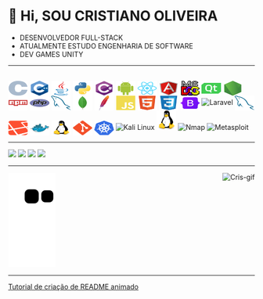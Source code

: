 # 👋 Hi, SOU CRISTIANO OLIVEIRA
- DESENVOLVEDOR FULL-STACK  
- ATUALMENTE ESTUDO ENGENHARIA DE SOFTWARE  
- DEV GAMES UNITY  

---

<div style="display: inline_block"><br> 
  <img align="center" alt="Cris-C" height="30" width="40" src="https://raw.githubusercontent.com/devicons/devicon/master/icons/c/c-original.svg">
  <img align="center" alt="Cris-C++" height="30" width="40" src="https://raw.githubusercontent.com/devicons/devicon/master/icons/cplusplus/cplusplus-original.svg">
  <img align="center" alt="Cris-Java" height="30" width="40" src="https://raw.githubusercontent.com/devicons/devicon/master/icons/java/java-original.svg">
  <img align="center" alt="Cris-Python" height="30" width="40" src="https://raw.githubusercontent.com/devicons/devicon/master/icons/python/python-original.svg">
  <img align="center" alt="Cris-Csharp" height="30" width="40" src="https://raw.githubusercontent.com/devicons/devicon/master/icons/csharp/csharp-original.svg">
  <img align="center" alt="Cris-Android" height="30" width="40" src="https://raw.githubusercontent.com/devicons/devicon/master/icons/android/android-original.svg">
  <img align="center" alt="Cris-React" height="30" width="40" src="https://raw.githubusercontent.com/devicons/devicon/master/icons/react/react-original.svg">
  <img align="center" alt="Cris-Angular" height="30" width="40" src="https://raw.githubusercontent.com/devicons/devicon/master/icons/angularjs/angularjs-original.svg">
  <img align="center" alt="Cris-Msdos" height="30" width="40" src="https://raw.githubusercontent.com/devicons/devicon/master/icons/msdos/msdos-original.svg">
  <img align="center" alt="Cris-Qt" height="30" width="40" src="https://raw.githubusercontent.com/devicons/devicon/master/icons/qt/qt-original.svg">
  <img align="center" alt="Cris-Nodejs" height="30" width="40" src="https://raw.githubusercontent.com/devicons/devicon/master/icons/nodejs/nodejs-original.svg">
  <img align="center" alt="Cris-Npm" height="30" width="40" src="https://raw.githubusercontent.com/devicons/devicon/master/icons/npm/npm-original-wordmark.svg">
  <img align="center" alt="Cris-Php" height="30" width="40" src="https://raw.githubusercontent.com/devicons/devicon/master/icons/php/php-original.svg">
  <img align="center" alt="Cris-Mysql" height="30" width="40" src="https://raw.githubusercontent.com/devicons/devicon/master/icons/mysql/mysql-original.svg">
  <img align="center" alt="Cris-Mongodb" height="30" width="40" src="https://raw.githubusercontent.com/devicons/devicon/master/icons/mongodb/mongodb-original.svg">
  <img align="center" alt="Cris-Apache" height="30" width="40" src="https://raw.githubusercontent.com/devicons/devicon/master/icons/apache/apache-original.svg">
  <img align="center" alt="Cris-Js" height="30" width="40" src="https://raw.githubusercontent.com/devicons/devicon/master/icons/javascript/javascript-plain.svg">
  <img align="center" alt="Cris-HTML" height="30" width="40" src="https://raw.githubusercontent.com/devicons/devicon/master/icons/html5/html5-original.svg">
  <img align="center" alt="Cris-CSS" height="30" width="40" src="https://raw.githubusercontent.com/devicons/devicon/master/icons/css3/css3-original.svg">
  <img align="center" alt="Cris-Bootstrap" height="30" width="40" src="https://raw.githubusercontent.com/devicons/devicon/master/icons/bootstrap/bootstrap-original.svg">
 <!-- Laravel -->
<img alt="Laravel" width="40" height="40" src="https://raw.githubusercontent.com/devicons/devicon/master/icons/laravel/laravel.svg" >
  <!-- MySQL -->
 <img align="center" alt="MySQL" height="30" width="40" src="https://raw.githubusercontent.com/devicons/devicon/master/icons/mysql/mysql-original.svg">
 <!-- Laravel -->
<img align="center" alt="Laravel" height="30" width="40" src="https://raw.githubusercontent.com/devicons/devicon/master/icons/laravel/laravel-plain.svg">
<!-- Docker -->
<img align="center" alt="Docker" height="30" width="40" src="https://raw.githubusercontent.com/devicons/devicon/master/icons/docker/docker-original.svg">
<!-- Linux -->
<img align="center" alt="Linux" height="30" width="40" src="https://raw.githubusercontent.com/devicons/devicon/master/icons/linux/linux-original.svg">
<!-- Git -->
<img align="center" alt="Git" height="30" width="40" src="https://raw.githubusercontent.com/devicons/devicon/master/icons/git/git-original.svg">
<!-- Kubernetes -->
<img align="center" alt="Kubernetes" height="30" width="40" src="https://raw.githubusercontent.com/devicons/devicon/master/icons/kubernetes/kubernetes-plain.svg">
<!-- Kali Linux -->
<img src="https://upload.wikimedia.org/wikipedia/commons/9/9e/Kali_Linux_Logo.svg" title="Kali Linux" alt="Kali Linux" width="40" height="40"/>
<img src="https://raw.githubusercontent.com/devicons/devicon/master/icons/linux/linux-original.svg" title="Linux" alt="Linux" width="40" height="40"/> 
<!-- Nmap -->
<img src="https://upload.wikimedia.org/wikipedia/commons/6/66/Nmap-logo.svg" title="Nmap" alt="Nmap" width="40" height="40"/>
<!-- Metasploit -->
<img src="https://upload.wikimedia.org/wikipedia/commons/9/9b/Metasploit_logo.svg" title="Metasploit" alt="Metasploit" width="40" height="40"/>
   
</div>
  
---

<div>
  <a href="https://www.youtube.com/channel/UCkNsWkas2pwDltaer_USZZA/featured" target="_blank"><img src="https://img.shields.io/badge/YouTube-FF0000?style=for-the-badge&logo=youtube&logoColor=white" target="_blank"></a>
  <a href="https://www.instagram.com/zeusnetuno/" target="_blank"><img src="https://img.shields.io/badge/-Instagram-%23E4405F?style=for-the-badge&logo=instagram&logoColor=white" target="_blank"></a>
  <a href="https://discord.com/channels/@me" target="_blank"><img src="https://img.shields.io/badge/Discord-7289DA?style=for-the-badge&logo=discord&logoColor=white" target="_blank"></a> 
  <a href="https://www.linkedin.com/in/cristiano-oliveira-3b6022126/" target="_blank"><img src="https://img.shields.io/badge/-LinkedIn-%230077B5?style=for-the-badge&logo=linkedin&logoColor=white" target="_blank"></a>   
</div>

---

<!-- Gifzinho -->
<img align="right" alt="Cris-gif" src="https://cdn.discordapp.com/attachments/795358919417397249/825430589581688872/hi.gif">

<!-- Cobra animada -->
![Snake animation](https://github.com/cristianobrito/cristianobrito/blob/output/github-contribution-grid-snake.svg)

---

<!-- Créditos tutor -->
[Tutorial de criação de README animado](https://www.youtube.com/watch?v=TsaLQAetPLU)
